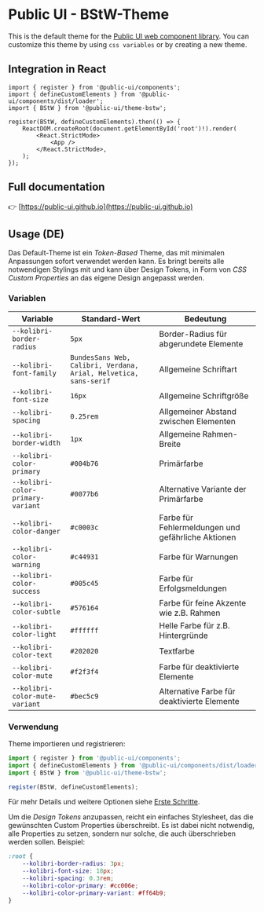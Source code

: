 # Public UI - BStW-Theme

This is the default theme for the [Public UI web component library](https://public-ui.github.io). You can customize this theme by using `css variables` or by creating a new theme.

## Integration in React

```tsx
import { register } from '@public-ui/components';
import { defineCustomElements } from '@public-ui/components/dist/loader';
import { BStW } from '@public-ui/theme-bstw';

register(BStW, defineCustomElements).then(() => {
	ReactDOM.createRoot(document.getElementById('root')!).render(
		<React.StrictMode>
			<App />
		</React.StrictMode>,
	);
});
```

## Full documentation

👉 [https://public-ui.github.io](https://public-ui.github.io)

## Usage (DE)

Das Default-Theme ist ein _Token-Based_ Theme, das mit minimalen Anpassungen sofort verwendet werden kann. Es bringt bereits alle notwendigen Stylings mit und kann
über Design Tokens, in Form von _CSS Custom Properties_ an das eigene Design angepasst werden.

### Variablen

| Variable                          | Standard-Wert                                                    | Bedeutung                                          |
| --------------------------------- | ---------------------------------------------------------------- | -------------------------------------------------- |
| `--kolibri-border-radius`         | `5px`                                                            | Border-Radius für abgerundete Elemente             |
| `--kolibri-font-family`           | `BundesSans Web, Calibri, Verdana, Arial, Helvetica, sans-serif` | Allgemeine Schriftart                              |
| `--kolibri-font-size`             | `16px`                                                           | Allgemeine Schriftgröße                            |
| `--kolibri-spacing`               | `0.25rem`                                                        | Allgemeiner Abstand zwischen Elementen             |
| `--kolibri-border-width`          | `1px`                                                            | Allgemeine Rahmen-Breite                           |
| `--kolibri-color-primary`         | `#004b76`                                                        | Primärfarbe                                        |
| `--kolibri-color-primary-variant` | `#0077b6`                                                        | Alternative Variante der Primärfarbe               |
| `--kolibri-color-danger`          | `#c0003c`                                                        | Farbe für Fehlermeldungen und gefährliche Aktionen |
| `--kolibri-color-warning`         | `#c44931`                                                        | Farbe für Warnungen                                |
| `--kolibri-color-success`         | `#005c45`                                                        | Farbe für Erfolgsmeldungen                         |
| `--kolibri-color-subtle`          | `#576164`                                                        | Farbe für feine Akzente wie z.B. Rahmen            |
| `--kolibri-color-light`           | `#ffffff`                                                        | Helle Farbe für z.B. Hintergründe                  |
| `--kolibri-color-text`            | `#202020`                                                        | Textfarbe                                          |
| `--kolibri-color-mute`            | `#f2f3f4`                                                        | Farbe für deaktivierte Elemente                    |
| `--kolibri-color-mute-variant`    | `#bec5c9`                                                        | Alternative Farbe für deaktivierte Elemente        |

### Verwendung

Theme importieren und registrieren:

```js
import { register } from '@public-ui/components';
import { defineCustomElements } from '@public-ui/components/dist/loader';
import { BStW } from '@public-ui/theme-bstw';

register(BStW, defineCustomElements);
```

Für mehr Details und weitere Optionen siehe [Erste Schritte](https://public-ui.github.io/docs/get-started/first-steps#einbinden-in-ein-bestehendes-projekt).

Um die _Design Tokens_ anzupassen, reicht ein einfaches Stylesheet, das die gewünschten Custom Properties überschreibt. Es ist dabei nicht notwendig, alle Properties zu setzen, sondern nur solche, die auch überschrieben werden sollen. Beispiel:

```css
:root {
	--kolibri-border-radius: 3px;
	--kolibri-font-size: 18px;
	--kolibri-spacing: 0.3rem;
	--kolibri-color-primary: #cc006e;
	--kolibri-color-primary-variant: #ff64b9;
}
```
